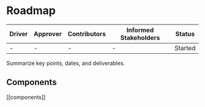 # Roadmap

Driver|Approver|Contributors|Informed Stakeholders|Status|
--|--|--|--|--|
-|-|-|-|Started|

Summarize key points, dates, and deliverables.

## Components

[[components]]
